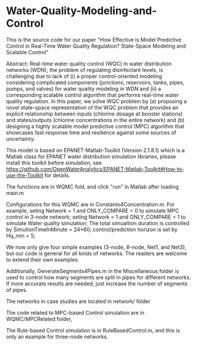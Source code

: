 # Water-Quality-Modeling-and-Control

This is the source code for our paper "How Effective is Model Predictive Control in Real-Time Water Quality Regulation? State-Space Modeling and Scalable Control"

Abstract: Real-time water quality control (WQC) in water distribution networks (WDN), the problem of regulating disinfectant levels, is challenging due to lack of (i) a proper
control-oriented modeling considering complicated components (junctions, reservoirs, tanks, pipes, pumps, and valves) for water quality modeling in WDN and (ii) a corresponding scalable control algorithm that performs real-time water quality regulation. In this paper, we solve WQC problem by (a) proposing a novel state-space representation of the WQC problem that provides an explicit relationship between inputs (chlorine dosage at booster stations) and states/outputs (chlorine concentrations in the entire network) and (b) designing a highly scalable model predictive control (MPC) algorithm that showcases fast response time and resilience against some sources of uncertainty.

This model is based on EPANET-Matlab-Toolkit (Version  2.1.8.1) which is a Matlab class for EPANET water distribution simulation libraries, please install this toolkit before simulation, see https://github.com/OpenWaterAnalytics/EPANET-Matlab-Toolkit#How-to-use-the-Toolkit for details.

The functions are in WQMC fold, and click "run" in Matlab after loading main.m

Configurations for this WQMC are in Constants4Concentration.m. For example, seting Network = 1 and ONLY_COMPARE = 0 to simulate MPC control in 3-node network; seting Network = 1 and ONLY_COMPARE = 1 to simulate Water quality simulation; The total simualtion duration is controlled by SimutionTimeInMinute = 24*60; control/prediction horizon is set by Hq_min = 5;


We now only give four simple examples (3-node, 8-node, Net1, and Net3), but our code is general for all kinds of networks. The readers are welcome to extend their own examples.

Additionally, GenerateSegments4Pipes.m in the Miscellaneous folder is used to control how many segments are split in pipes for different networks. If more accurate results are needed, just increase the number of segments of pipes.

The networks in case studies are located in network/ folder

The code related to MPC-based Control simulation are in WQMC/MPCRelated folder,

The Rule-based Control simulation is in RuleBasedControl.m, and this is only an example for three-node networks.
